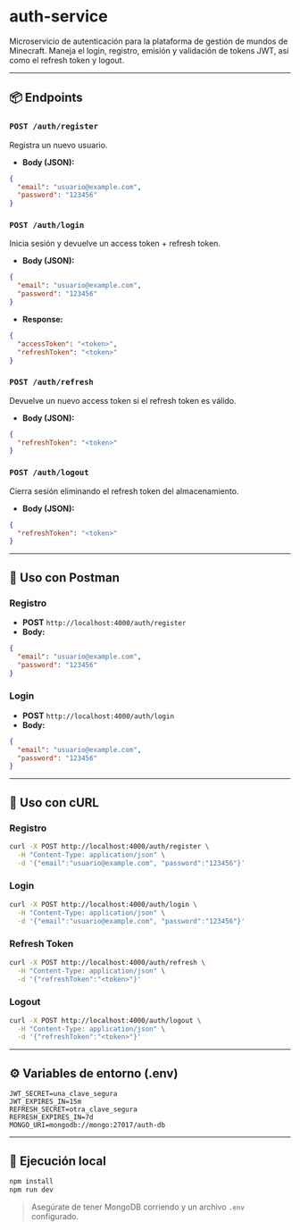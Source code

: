 # auth-service

Microservicio de autenticación para la plataforma de gestión de mundos de Minecraft. Maneja el login, registro, emisión y validación de tokens JWT, así como el refresh token y logout.

---

## 📦 Endpoints

### `POST /auth/register`
Registra un nuevo usuario.

- **Body (JSON):**
```json
{
  "email": "usuario@example.com",
  "password": "123456"
}
```

### `POST /auth/login`
Inicia sesión y devuelve un access token + refresh token.

- **Body (JSON):**
```json
{
  "email": "usuario@example.com",
  "password": "123456"
}
```

- **Response:**
```json
{
  "accessToken": "<token>",
  "refreshToken": "<token>"
}
```

### `POST /auth/refresh`
Devuelve un nuevo access token si el refresh token es válido.

- **Body (JSON):**
```json
{
  "refreshToken": "<token>"
}
```

### `POST /auth/logout`
Cierra sesión eliminando el refresh token del almacenamiento.

- **Body (JSON):**
```json
{
  "refreshToken": "<token>"
}
```

---

## 🧪 Uso con Postman

### Registro
- **POST** `http://localhost:4000/auth/register`
- **Body:**
```json
{
  "email": "usuario@example.com",
  "password": "123456"
}
```

### Login
- **POST** `http://localhost:4000/auth/login`
- **Body:**
```json
{
  "email": "usuario@example.com",
  "password": "123456"
}
```

---

## 🧪 Uso con cURL

### Registro
```bash
curl -X POST http://localhost:4000/auth/register \
  -H "Content-Type: application/json" \
  -d '{"email":"usuario@example.com", "password":"123456"}'
```

### Login
```bash
curl -X POST http://localhost:4000/auth/login \
  -H "Content-Type: application/json" \
  -d '{"email":"usuario@example.com", "password":"123456"}'
```

### Refresh Token
```bash
curl -X POST http://localhost:4000/auth/refresh \
  -H "Content-Type: application/json" \
  -d '{"refreshToken":"<token>"}'
```

### Logout
```bash
curl -X POST http://localhost:4000/auth/logout \
  -H "Content-Type: application/json" \
  -d '{"refreshToken":"<token>"}'
```

---

## ⚙️ Variables de entorno (.env)

```env
JWT_SECRET=una_clave_segura
JWT_EXPIRES_IN=15m
REFRESH_SECRET=otra_clave_segura
REFRESH_EXPIRES_IN=7d
MONGO_URI=mongodb://mongo:27017/auth-db
```

---

## 🚀 Ejecución local

```bash
npm install
npm run dev
```

> Asegúrate de tener MongoDB corriendo y un archivo `.env` configurado.
